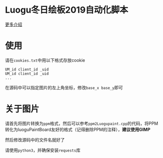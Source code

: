 # Luogu冬日绘板2019自动化脚本

[更多介绍](https://sshwy.gitee.io/2018/12/30/42654/)

# 使用

请在`cookies.txt`中用以下格式存放cookie
``` plain
UM_id client_id _uid
UM_id client_id _uid
...

```
在源码中可以指定图片的左上角坐标，修改`base_x base_y`即可
# 关于图片

请首先将图片转换为`ppm`格式，然后可以参考`ppm2Luogupaint.cpp`的代码，将PPM转化为luoguPaintBoard友好的格式（记得删除PPM的注释），**建议使用GIMP**

然后修改源码中的文件名就好了

请使用`python3`，并确保安装`requests`库